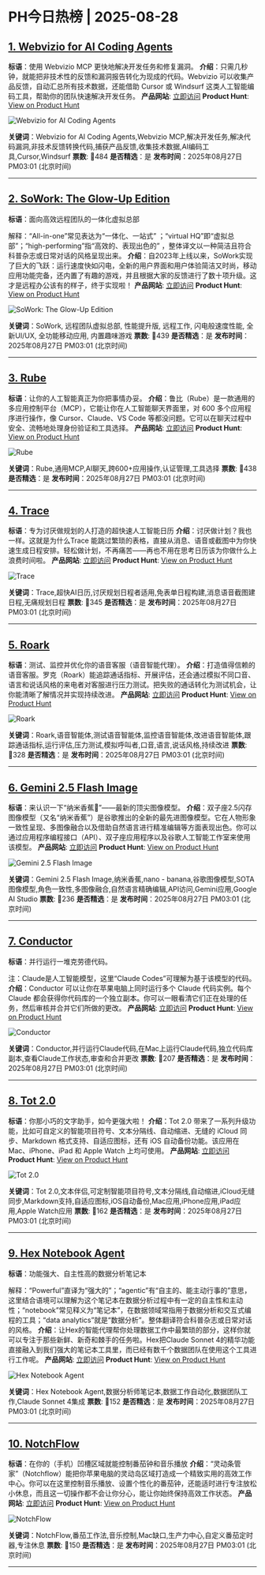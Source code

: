 # PH今日热榜 | 2025-08-28

## [1. Webvizio for AI Coding Agents](https://www.producthunt.com/products/webvizio?utm_campaign=producthunt-api&utm_medium=api-v2&utm_source=Application%3A+dev+%28ID%3A+189358%29)
**标语**：使用 Webvizio MCP 更快地解决开发任务和修复漏洞。
**介绍**：只需几秒钟，就能把非技术性的反馈和漏洞报告转化为现成的代码。Webvizio 可以收集产品反馈，自动汇总所有技术数据，还能借助 Cursor 或 Windsurf 这类人工智能编码工具，帮助你的团队快速解决开发任务。
**产品网站**: [立即访问](https://www.producthunt.com/r/3FM7OINO5M75VM?utm_campaign=producthunt-api&utm_medium=api-v2&utm_source=Application%3A+dev+%28ID%3A+189358%29)
**Product Hunt**: [View on Product Hunt](https://www.producthunt.com/products/webvizio?utm_campaign=producthunt-api&utm_medium=api-v2&utm_source=Application%3A+dev+%28ID%3A+189358%29)

![Webvizio for AI Coding Agents](https://ph-files.imgix.net/c0ddf70c-1dd4-431e-ae5f-dabed94d5b6e.png?auto=format)

**关键词**：Webvizio for AI Coding Agents,Webvizio MCP,解决开发任务,解决代码漏洞,非技术反馈转换代码,捕获产品反馈,收集技术数据,AI编码工具,Cursor,Windsurf
**票数**: 🔺484
**是否精选**：是
**发布时间**：2025年08月27日 PM03:01 (北京时间)

---

## [2. SoWork: The Glow-Up Edition](https://www.producthunt.com/products/sowork?utm_campaign=producthunt-api&utm_medium=api-v2&utm_source=Application%3A+dev+%28ID%3A+189358%29)
**标语**：面向高效远程团队的一体化虚拟总部

解释：“All-in-one”常见表达为“一体化、一站式” ；“virtual HQ”即“虚拟总部”；“high-performing”指“高效的、表现出色的” ，整体译文以一种简洁且符合科普杂志或日常对话的风格呈现出来。
**介绍**：自2023年上线以来，SoWork实现了巨大的飞跃：运行速度快如闪电，全新的用户界面和用户体验简洁又时尚，移动应用功能完备，还内置了有趣的游戏，并且根据大家的反馈进行了数十项升级。这才是远程办公该有的样子，终于实现啦！
**产品网站**: [立即访问](https://www.producthunt.com/r/XMHOGK6PR2UU6C?utm_campaign=producthunt-api&utm_medium=api-v2&utm_source=Application%3A+dev+%28ID%3A+189358%29)
**Product Hunt**: [View on Product Hunt](https://www.producthunt.com/products/sowork?utm_campaign=producthunt-api&utm_medium=api-v2&utm_source=Application%3A+dev+%28ID%3A+189358%29)

![SoWork: The Glow-Up Edition](https://ph-files.imgix.net/7787c543-0a17-4979-829a-90181ff54462.png?auto=format)

**关键词**：SoWork, 远程团队虚拟总部, 性能提升版, 远程工作, 闪电般速度性能, 全新UI/UX, 全功能移动应用, 内置趣味游戏
**票数**: 🔺439
**是否精选**：是
**发布时间**：2025年08月27日 PM03:01 (北京时间)

---

## [3. Rube](https://www.producthunt.com/products/rube?utm_campaign=producthunt-api&utm_medium=api-v2&utm_source=Application%3A+dev+%28ID%3A+189358%29)
**标语**：让你的人工智能真正为你把事情办妥。
**介绍**：鲁比（Rube）是一款通用的多应用控制平台（MCP），它能让你在人工智能聊天界面里，对 600 多个应用程序进行操作，像 Cursor、Claude、VS Code 等都没问题。它可以在聊天过程中安全、流畅地处理身份验证和工具选择。
**产品网站**: [立即访问](https://www.producthunt.com/r/PKMTTP5XH7AOSN?utm_campaign=producthunt-api&utm_medium=api-v2&utm_source=Application%3A+dev+%28ID%3A+189358%29)
**Product Hunt**: [View on Product Hunt](https://www.producthunt.com/products/rube?utm_campaign=producthunt-api&utm_medium=api-v2&utm_source=Application%3A+dev+%28ID%3A+189358%29)

![Rube](https://ph-files.imgix.net/7448d6e2-9b53-4216-a03a-d4bcd3250d3b.png?auto=format)

**关键词**：Rube,通用MCP,AI聊天,跨600+应用操作,认证管理,工具选择
**票数**: 🔺438
**是否精选**：是
**发布时间**：2025年08月27日 PM03:01 (北京时间)

---

## [4. Trace](https://www.producthunt.com/products/trace-16?utm_campaign=producthunt-api&utm_medium=api-v2&utm_source=Application%3A+dev+%28ID%3A+189358%29)
**标语**：专为讨厌做规划的人打造的超快速人工智能日历
**介绍**：讨厌做计划？我也一样。这就是为什么Trace 能跳过繁琐的表格，直接从消息、语音或截图中为你快速生成日程安排。轻松做计划，不再痛苦——再也不用在思考日历该为你做什么上浪费时间啦。
**产品网站**: [立即访问](https://www.producthunt.com/r/WCFPNQF6E254TU?utm_campaign=producthunt-api&utm_medium=api-v2&utm_source=Application%3A+dev+%28ID%3A+189358%29)
**Product Hunt**: [View on Product Hunt](https://www.producthunt.com/products/trace-16?utm_campaign=producthunt-api&utm_medium=api-v2&utm_source=Application%3A+dev+%28ID%3A+189358%29)

![Trace](https://ph-files.imgix.net/f6b61da6-3fd5-4f74-ba4e-5ff212a403b2.png?auto=format)

**关键词**：Trace,超快AI日历,讨厌规划日程者适用,免表单日程构建,消息语音截图建日程,无痛规划日程
**票数**: 🔺345
**是否精选**：是
**发布时间**：2025年08月27日 PM03:01 (北京时间)

---

## [5. Roark](https://www.producthunt.com/products/roark?utm_campaign=producthunt-api&utm_medium=api-v2&utm_source=Application%3A+dev+%28ID%3A+189358%29)
**标语**：测试、监控并优化你的语音客服（语音智能代理）。
**介绍**：打造值得信赖的语音客服。罗克（Roark）能追踪通话指标、开展评估，还会通过模拟不同口音、语言和说话风格的来电者对客服进行压力测试。把失败的通话转化为测试机会，让你能清晰了解情况并实现持续改进。
**产品网站**: [立即访问](https://www.producthunt.com/r/CN3XVZ4D2PJAIA?utm_campaign=producthunt-api&utm_medium=api-v2&utm_source=Application%3A+dev+%28ID%3A+189358%29)
**Product Hunt**: [View on Product Hunt](https://www.producthunt.com/products/roark?utm_campaign=producthunt-api&utm_medium=api-v2&utm_source=Application%3A+dev+%28ID%3A+189358%29)

![Roark](https://ph-files.imgix.net/28456562-106d-417b-9a62-23aaec2db1ce.png?auto=format)

**关键词**：Roark,语音智能体,测试语音智能体,监控语音智能体,改进语音智能体,跟踪通话指标,运行评估,压力测试,模拟呼叫者,口音,语言,说话风格,持续改进
**票数**: 🔺328
**是否精选**：是
**发布时间**：2025年08月27日 PM03:01 (北京时间)

---

## [6. Gemini 2.5 Flash Image](https://www.producthunt.com/products/google?utm_campaign=producthunt-api&utm_medium=api-v2&utm_source=Application%3A+dev+%28ID%3A+189358%29)
**标语**：来认识一下“纳米香蕉🍌”——最新的顶尖图像模型。
**介绍**：双子座2.5闪存图像模型（又名“纳米香蕉”）是谷歌推出的全新的最先进图像模型。它在人物形象一致性呈现、多图像融合以及借助自然语言进行精准编辑等方面表现出色。你可以通过应用程序编程接口（API）、双子座应用程序以及谷歌人工智能工作室来使用该模型。
**产品网站**: [立即访问](https://www.producthunt.com/r/RA63IGIZBO4XNT?utm_campaign=producthunt-api&utm_medium=api-v2&utm_source=Application%3A+dev+%28ID%3A+189358%29)
**Product Hunt**: [View on Product Hunt](https://www.producthunt.com/products/google?utm_campaign=producthunt-api&utm_medium=api-v2&utm_source=Application%3A+dev+%28ID%3A+189358%29)

![Gemini 2.5 Flash Image](https://ph-files.imgix.net/cdab5196-d400-41b8-9be4-a66286b810a6.jpeg?auto=format)

**关键词**：Gemini 2.5 Flash Image,纳米香蕉,nano - banana,谷歌图像模型,SOTA图像模型,角色一致性,多图像融合,自然语言精确编辑,API访问,Gemini应用,Google AI Studio
**票数**: 🔺236
**是否精选**：是
**发布时间**：2025年08月27日 PM03:01 (北京时间)

---

## [7. Conductor](https://www.producthunt.com/products/conductor-aa77ddef-e6d3-4805-a179-7b2e17b6e22e?utm_campaign=producthunt-api&utm_medium=api-v2&utm_source=Application%3A+dev+%28ID%3A+189358%29)
**标语**：并行运行一堆克劳德代码。

注：Claude是人工智能模型，这里“Claude Codes”可理解为基于该模型的代码。
**介绍**：Conductor 可以让你在苹果电脑上同时运行多个 Claude 代码实例。每个 Claude 都会获得你代码库的一个独立副本。你可以一眼看清它们正在处理的任务，然后审核并合并它们所做的更改。
**产品网站**: [立即访问](https://www.producthunt.com/r/E5R6G4STOHCJVI?utm_campaign=producthunt-api&utm_medium=api-v2&utm_source=Application%3A+dev+%28ID%3A+189358%29)
**Product Hunt**: [View on Product Hunt](https://www.producthunt.com/products/conductor-aa77ddef-e6d3-4805-a179-7b2e17b6e22e?utm_campaign=producthunt-api&utm_medium=api-v2&utm_source=Application%3A+dev+%28ID%3A+189358%29)

![Conductor](https://ph-files.imgix.net/697f82bf-2230-4a73-adb3-ddb4adfe9876.png?auto=format)

**关键词**：Conductor,并行运行Claude代码,在Mac上运行Claude代码,独立代码库副本,查看Claude工作状态,审查和合并更改
**票数**: 🔺207
**是否精选**：是
**发布时间**：2025年08月27日 PM03:01 (北京时间)

---

## [8. Tot 2.0](https://www.producthunt.com/products/tot?utm_campaign=producthunt-api&utm_medium=api-v2&utm_source=Application%3A+dev+%28ID%3A+189358%29)
**标语**：你那小巧的文字助手，如今更强大啦！
**介绍**：Tot 2.0 带来了一系列升级功能，比如可自定义的智能项目符号、文本分隔线、自动缩进、无缝的 iCloud 同步、Markdown 格式支持、自适应图标，还有 iOS 自动备份功能。该应用在 Mac、iPhone、iPad 和 Apple Watch 上均可使用。
**产品网站**: [立即访问](https://www.producthunt.com/r/IGOD7FCTG5U6V6?utm_campaign=producthunt-api&utm_medium=api-v2&utm_source=Application%3A+dev+%28ID%3A+189358%29)
**Product Hunt**: [View on Product Hunt](https://www.producthunt.com/products/tot?utm_campaign=producthunt-api&utm_medium=api-v2&utm_source=Application%3A+dev+%28ID%3A+189358%29)

![Tot 2.0](https://ph-files.imgix.net/beb7cf5d-40a7-411a-a48d-e1f1b4e2c8bb.jpeg?auto=format)

**关键词**：Tot 2.0,文本伴侣,可定制智能项目符号,文本分隔线,自动缩进,iCloud无缝同步,Markdown支持,自适应图标,iOS自动备份,Mac应用,iPhone应用,iPad应用,Apple Watch应用
**票数**: 🔺162
**是否精选**：是
**发布时间**：2025年08月27日 PM03:01 (北京时间)

---

## [9. Hex Notebook Agent](https://www.producthunt.com/products/hex?utm_campaign=producthunt-api&utm_medium=api-v2&utm_source=Application%3A+dev+%28ID%3A+189358%29)
**标语**：功能强大、自主性高的数据分析笔记本

解释：“Powerful”直译为“强大的”；“agentic”有“自主的、能主动行事的”意思，这里结合语境可以理解为这个笔记本在数据分析过程中有一定的自主性和主动性；“notebook”常见释义为“笔记本”，在数据领域常指用于数据分析和交互式编程的工具；“data analytics”就是“数据分析”。整体翻译符合科普杂志或日常对话的风格。
**介绍**：让Hex的智能代理帮你处理数据工作中最繁琐的部分，这样你就可以专注于那些新鲜、新奇和棘手的任务啦。Hex把Claude Sonnet 4的精华功能直接融入到我们强大的笔记本工具里，而已经有数千个数据团队在使用这个工具进行工作呢。
**产品网站**: [立即访问](https://www.producthunt.com/r/IMFUW4NPH6OYJP?utm_campaign=producthunt-api&utm_medium=api-v2&utm_source=Application%3A+dev+%28ID%3A+189358%29)
**Product Hunt**: [View on Product Hunt](https://www.producthunt.com/products/hex?utm_campaign=producthunt-api&utm_medium=api-v2&utm_source=Application%3A+dev+%28ID%3A+189358%29)

![Hex Notebook Agent](https://ph-files.imgix.net/5d705b63-89e8-41ed-91fb-22d14bd48e03.png?auto=format)

**关键词**：Hex Notebook Agent,数据分析师笔记本,数据工作自动化,数据团队工作,Claude Sonnet 4集成
**票数**: 🔺152
**是否精选**：是
**发布时间**：2025年08月27日 PM03:01 (北京时间)

---

## [10. NotchFlow](https://www.producthunt.com/products/notchflow?utm_campaign=producthunt-api&utm_medium=api-v2&utm_source=Application%3A+dev+%28ID%3A+189358%29)
**标语**：在你的（手机）凹槽区域就能控制番茄钟和音乐播放
**介绍**：“灵动条管家”（Notchflow）能把你苹果电脑的灵动岛区域打造成一个精致实用的高效工作中心。你可以在这里控制音乐播放、设置个性化的番茄钟，还能适时进行专注放松小休息，而且这一切操作都不会让你分心，能让你始终保持高效工作状态。
**产品网站**: [立即访问](https://www.producthunt.com/r/4QKJD2CWYMAAVB?utm_campaign=producthunt-api&utm_medium=api-v2&utm_source=Application%3A+dev+%28ID%3A+189358%29)
**Product Hunt**: [View on Product Hunt](https://www.producthunt.com/products/notchflow?utm_campaign=producthunt-api&utm_medium=api-v2&utm_source=Application%3A+dev+%28ID%3A+189358%29)

![NotchFlow](https://ph-files.imgix.net/2b4bb718-815a-4ead-b4ad-fe3fc7299c7d.png?auto=format)

**关键词**：NotchFlow,番茄工作法,音乐控制,Mac缺口,生产力中心,自定义番茄定时器,专注休息
**票数**: 🔺150
**是否精选**：是
**发布时间**：2025年08月27日 PM03:01 (北京时间)

---

